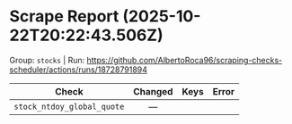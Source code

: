 # Scrape Report (2025-10-22T20:22:43.506Z)

Group: `stocks`  |  Run: https://github.com/AlbertoRoca96/scraping-checks-scheduler/actions/runs/18728791894

| Check | Changed | Keys | Error |
|---|:---:|:--|:--|
| `stock_ntdoy_global_quote` | — |  |  |
